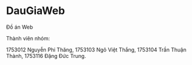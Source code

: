 # DauGiaWeb
Đồ án Web

Thành viên nhóm:

1753012 Nguyễn Phi Thăng,
1753103 Ngô Việt Thắng,
1753104 Trần Thuận Thành,
1753116 Đặng Đức Trung.
